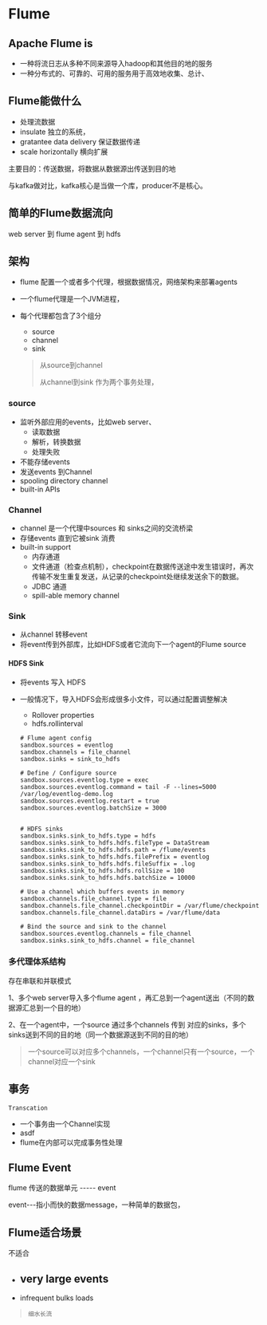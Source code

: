 # Flume

## Apache Flume is

- 一种将流日志从多种不同来源导入hadoop和其他目的地的服务
- 一种分布式的、可靠的、可用的服务用于高效地收集、总计、

## Flume能做什么

- 处理流数据
- insulate 独立的系统，
- gratantee data delivery 保证数据传递
- scale horizontally 横向扩展



主要目的：传送数据，将数据从数据源出传送到目的地

与kafka做对比，kafka核心是当做一个库，producer不是核心。

## 简单的Flume数据流向

web server 到 flume agent 到 hdfs



## 架构

- flume 配置一个或者多个代理，根据数据情况，网络架构来部署agents

- 一个flume代理是一个JVM进程，

- 每个代理都包含了3个组分

  - source
  - channel
  - sink

  > 从source到channel
  >
  > 从channel到sink 作为两个事务处理，

### source

- 监听外部应用的events，比如web server、
  - 读取数据
  - 解析，转换数据
  - 处理失败
- 不能存储events
- 发送events 到Channel
- spooling directory channel
- built-in APIs

### Channel

- channel 是一个代理中sources 和 sinks之间的交流桥梁
- 存储events 直到它被sink 消费
- built-in support
  - 内存通道
  - 文件通道（检查点机制），checkpoint在数据传送途中发生错误时，再次传输不发生重复发送，从记录的checkpoint处继续发送余下的数据。
  - JDBC 通道
  - spill-able memory channel

### Sink

- 从channel 转移event
- 将event传到外部库，比如HDFS或者它流向下一个agent的Flume source

#### HDFS Sink

- 将events 写入 HDFS

- 一般情况下，导入HDFS会形成很多小文件，可以通过配置调整解决

  - Rollover properties
  - hdfs.rollinterval

  ```shell
  # Flume agent config
  sandbox.sources = eventlog
  sandbox.channels = file_channel
  sandbox.sinks = sink_to_hdfs
  
  # Define / Configure source
  sandbox.sources.eventlog.type = exec
  sandbox.sources.eventlog.command = tail -F --lines=5000 /var/log/eventlog-demo.log
  sandbox.sources.eventlog.restart = true
  sandbox.sources.eventlog.batchSize = 3000
  
  
  # HDFS sinks
  sandbox.sinks.sink_to_hdfs.type = hdfs
  sandbox.sinks.sink_to_hdfs.hdfs.fileType = DataStream
  sandbox.sinks.sink_to_hdfs.hdfs.path = /flume/events
  sandbox.sinks.sink_to_hdfs.hdfs.filePrefix = eventlog
  sandbox.sinks.sink_to_hdfs.hdfs.fileSuffix = .log
  sandbox.sinks.sink_to_hdfs.hdfs.rollSize = 100
  sandbox.sinks.sink_to_hdfs.hdfs.batchSize = 10000
  
  # Use a channel which buffers events in memory
  sandbox.channels.file_channel.type = file
  sandbox.channels.file_channel.checkpointDir = /var/flume/checkpoint
  sandbox.channels.file_channel.dataDirs = /var/flume/data
  
  # Bind the source and sink to the channel
  sandbox.sources.eventlog.channels = file_channel
  sandbox.sinks.sink_to_hdfs.channel = file_channel
  
  ```

  

### 

### 多代理体系结构

存在串联和并联模式

1、多个web server导入多个flume agent ，再汇总到一个agent送出（不同的数据源汇总到一个目的地）

2、在一个agent中，一个source 通过多个channels 传到 对应的sinks，多个sinks送到不同的目的地（同一个数据源送到不同的目的地）

> 一个source可以对应多个channels，一个channel只有一个source，一个channel对应一个sink

## 事务

`Transcation`

- 一个事务由一个Channel实现
- asdf
- flume在内部可以完成事务性处理

## Flume Event

flume 传送的数据单元 ----- event

event---指小而快的数据message，一种简单的数据包，

## Flume适合场景

不适合

- very large events
  - 
- infrequent bulks loads

> `细水长流`

